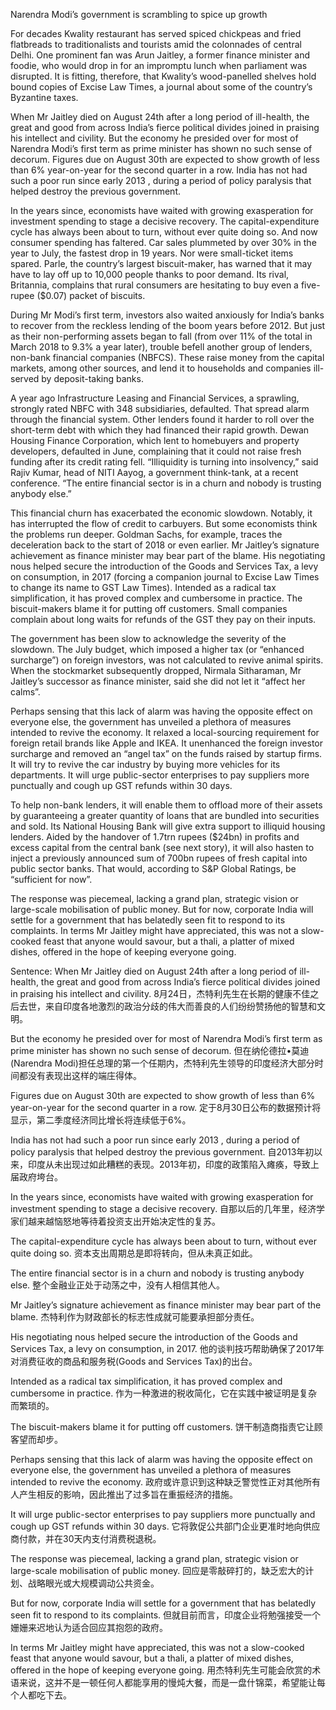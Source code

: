 Narendra Modi’s government is scrambling to spice up growth

For decades Kwality restaurant has served spiced chickpeas and fried flatbreads to traditionalists and tourists amid the colonnades of central Delhi. One prominent fan was Arun Jaitley, a former finance minister and foodie, who would drop in for an impromptu lunch when parliament was disrupted. It is fitting, therefore, that Kwality’s wood-panelled shelves hold bound copies of Excise Law Times, a journal about some of the country’s Byzantine taxes.

When Mr Jaitley died on August 24th after a long period of ill-health, the great and good from across India’s fierce political divides joined in praising his intellect and civility. But the economy he presided over for most of Narendra Modi’s first term as prime minister has shown no such sense of decorum. Figures due on August 30th are expected to show growth of less than 6% year-on-year for the second quarter in a row. India has not had such a poor run since early 2013 , during a period of policy paralysis that helped destroy the previous government.

In the years since, economists have waited with growing exasperation for investment spending to stage a decisive recovery. The capital-expenditure cycle has always been about to turn, without ever quite doing so. And now consumer spending has faltered. Car sales plummeted by over 30% in the year to July, the fastest drop in 19 years. Nor were small-ticket items spared. Parle, the country’s largest biscuit-maker, has warned that it may have to lay off up to 10,000 people thanks to poor demand. Its rival, Britannia, complains that rural consumers are hesitating to buy even a five-rupee ($0.07) packet of biscuits.

During Mr Modi’s first term, investors also waited anxiously for India’s banks to recover from the reckless lending of the boom years before 2012. But just as their non-performing assets began to fall (from over 11% of the total in March 2018 to 9.3% a year later), trouble befell another group of lenders, non-bank financial companies (NBFCS). These raise money from the capital markets, among other sources, and lend it to households and companies ill-served by deposit-taking banks.

A year ago Infrastructure Leasing and Financial Services, a sprawling, strongly rated NBFC with 348 subsidiaries, defaulted. That spread alarm through the financial system. Other lenders found it harder to roll over the short-term debt with which they had financed their rapid growth. Dewan Housing Finance Corporation, which lent to homebuyers and property developers, defaulted in June, complaining that it could not raise fresh funding after its credit rating fell. “Illiquidity is turning into insolvency,” said Rajiv Kumar, head of NITI Aayog, a government think-tank, at a recent conference. “The entire financial sector is in a churn and nobody is trusting anybody else.”

This financial churn has exacerbated the economic slowdown. Notably, it has interrupted the flow of credit to carbuyers. But some economists think the problems run deeper. Goldman Sachs, for example, traces the deceleration back to the start of 2018 or even earlier. Mr Jaitley’s signature achievement as finance minister may bear part of the blame. His negotiating nous helped secure the introduction of the Goods and Services Tax, a levy on consumption, in 2017 (forcing a companion journal to Excise Law Times to change its name to GST Law Times). Intended as a radical tax simplification, it has proved complex and cumbersome in practice. The biscuit-makers blame it for putting off customers. Small companies complain about long waits for refunds of the GST they pay on their inputs.

The government has been slow to acknowledge the severity of the slowdown. The July budget, which imposed a higher tax (or “enhanced surcharge”) on foreign investors, was not calculated to revive animal spirits. When the stockmarket subsequently dropped, Nirmala Sitharaman, Mr Jaitley’s successor as finance minister, said she did not let it “affect her calms”.

Perhaps sensing that this lack of alarm was having the opposite effect on everyone else, the government has unveiled a plethora of measures intended to revive the economy. It relaxed a local-sourcing requirement for foreign retail brands like Apple and IKEA. It unenhanced the foreign investor surcharge and removed an “angel tax” on the funds raised by startup firms. It will try to revive the car industry by buying more vehicles for its departments. It will urge public-sector enterprises to pay suppliers more punctually and cough up GST refunds within 30 days.

To help non-bank lenders, it will enable them to offload more of their assets by guaranteeing a greater quantity of loans that are bundled into securities and sold. Its National Housing Bank will give extra support to illiquid housing lenders. Aided by the handover of 1.7trn rupees ($24bn) in profits and excess capital from the central bank (see next story), it will also hasten to inject a previously announced sum of 700bn rupees of fresh capital into public sector banks. That would, according to S&P Global Ratings, be “sufficient for now”.

The response was piecemeal, lacking a grand plan, strategic vision or large-scale mobilisation of public money. But for now, corporate India will settle for a government that has belatedly seen fit to respond to its complaints. In terms Mr Jaitley might have appreciated, this was not a slow-cooked feast that anyone would savour, but a thali, a platter of mixed dishes, offered in the hope of keeping everyone going.

Sentence:
When Mr Jaitley died on August 24th after a long period of ill-health, the great and good from across India’s fierce political divides joined in praising his intellect and civility.
8月24日，杰特利先生在长期的健康不佳之后去世，来自印度各地激烈的政治分歧的伟大而善良的人们纷纷赞扬他的智慧和文明。

But the economy he presided over for most of Narendra Modi’s first term as prime minister has shown no such sense of decorum.
但在纳伦德拉•莫迪(Narendra Modi)担任总理的第一个任期内，杰特利先生领导的印度经济大部分时间都没有表现出这样的端庄得体。

Figures due on August 30th are expected to show growth of less than 6% year-on-year for the second quarter in a row.
定于8月30日公布的数据预计将显示，第二季度经济同比增长将连续低于6%。

India has not had such a poor run since early 2013 , during a period of policy paralysis that helped destroy the previous government.
自2013年初以来，印度从未出现过如此糟糕的表现。2013年初，印度的政策陷入瘫痪，导致上届政府垮台。

In the years since, economists have waited with growing exasperation for investment spending to stage a decisive recovery.
自那以后的几年里，经济学家们越来越恼怒地等待着投资支出开始决定性的复苏。

The capital-expenditure cycle has always been about to turn, without ever quite doing so.
资本支出周期总是即将转向，但从未真正如此。

The entire financial sector is in a churn and nobody is trusting anybody else.
整个金融业正处于动荡之中，没有人相信其他人。

Mr Jaitley’s signature achievement as finance minister may bear part of the blame.
杰特利作为财政部长的标志性成就可能要承担部分责任。

His negotiating nous helped secure the introduction of the Goods and Services Tax, a levy on consumption, in 2017.
他的谈判技巧帮助确保了2017年对消费征收的商品和服务税(Goods and Services Tax)的出台。

Intended as a radical tax simplification, it has proved complex and cumbersome in practice.
作为一种激进的税收简化，它在实践中被证明是复杂而繁琐的。

The biscuit-makers blame it for putting off customers.
饼干制造商指责它让顾客望而却步。

Perhaps sensing that this lack of alarm was having the opposite effect on everyone else, the government has unveiled a plethora of measures intended to revive the economy.
政府或许意识到这种缺乏警觉性正对其他所有人产生相反的影响，因此推出了过多旨在重振经济的措施。

It will urge public-sector enterprises to pay suppliers more punctually and cough up GST refunds within 30 days.
它将敦促公共部门企业更准时地向供应商付款，并在30天内支付消费税退税。

The response was piecemeal, lacking a grand plan, strategic vision or large-scale mobilisation of public money.
回应是零敲碎打的，缺乏宏大的计划、战略眼光或大规模调动公共资金。

But for now, corporate India will settle for a government that has belatedly seen fit to respond to its complaints.
但就目前而言，印度企业将勉强接受一个姗姗来迟地认为适合回应其抱怨的政府。

In terms Mr Jaitley might have appreciated, this was not a slow-cooked feast that anyone would savour, but a thali, a platter of mixed dishes, offered in the hope of keeping everyone going.
用杰特利先生可能会欣赏的术语来说，这并不是一顿任何人都能享用的慢炖大餐，而是一盘什锦菜，希望能让每个人都吃下去。